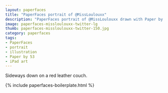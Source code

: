 ```yaml
---
layout: paperfaces
title: "PaperFaces portrait of @MissLoulouxx"
description: "PaperFaces portrait of @MissLoulouxx drawn with Paper by 53 on an iPad."
image: paperfaces-missloulouxx-twitter-lg
thumb: paperfaces-missloulouxx-twitter-150.jpg
category: paperfaces
tags: 
- PaperFaces
- portrait
- illustration
- Paper by 53
- iPad art
---
```


Sideways down on a red leather couch.

{% include paperfaces-boilerplate.html %}